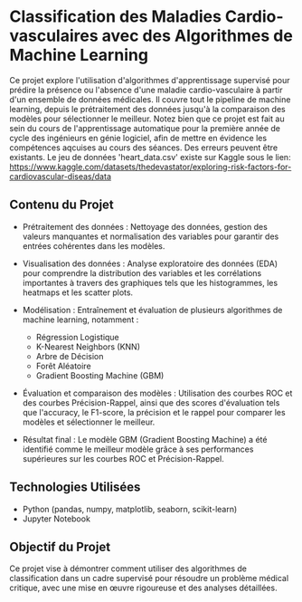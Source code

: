 # Classification des Maladies Cardio-vasculaires avec des Algorithmes de Machine Learning

Ce projet explore l'utilisation d'algorithmes d'apprentissage supervisé pour prédire la présence ou l'absence d'une maladie cardio-vasculaire à partir d'un ensemble de données médicales. Il couvre tout le pipeline de machine learning, depuis le prétraitement des données jusqu'à la comparaison des modèles pour sélectionner le meilleur.
Notez bien que ce projet est fait au sein du cours de l'apprentissage automatique pour la première année de cycle des ingénieurs en génie logiciel, afin de mettre en évidence les compétences aqcuises au cours des séances. Des erreurs peuvent être existants.
Le jeu de données 'heart_data.csv' existe sur Kaggle sous le lien: https://www.kaggle.com/datasets/thedevastator/exploring-risk-factors-for-cardiovascular-diseas/data

## Contenu du Projet
* Prétraitement des données :
Nettoyage des données, gestion des valeurs manquantes et normalisation des variables pour garantir des entrées cohérentes dans les modèles.

* Visualisation des données :
Analyse exploratoire des données (EDA) pour comprendre la distribution des variables et les corrélations importantes à travers des graphiques tels que les histogrammes, les heatmaps et les scatter plots.

* Modélisation :
Entraînement et évaluation de plusieurs algorithmes de machine learning, notamment :

    * Régression Logistique
    * K-Nearest Neighbors (KNN)
    * Arbre de Décision
    * Forêt Aléatoire
    * Gradient Boosting Machine (GBM)
* Évaluation et comparaison des modèles :
Utilisation des courbes ROC et des courbes Précision-Rappel, ainsi que des scores d'évaluation tels que l'accuracy, le F1-score, la précision et le rappel pour comparer les modèles et sélectionner le meilleur.

* Résultat final :
Le modèle GBM (Gradient Boosting Machine) a été identifié comme le meilleur modèle grâce à ses performances supérieures sur les courbes ROC et Précision-Rappel.

## Technologies Utilisées
* Python (pandas, numpy, matplotlib, seaborn, scikit-learn)
* Jupyter Notebook
## Objectif du Projet
Ce projet vise à démontrer comment utiliser des algorithmes de classification dans un cadre supervisé pour résoudre un problème médical critique, avec une mise en œuvre rigoureuse et des analyses détaillées.
